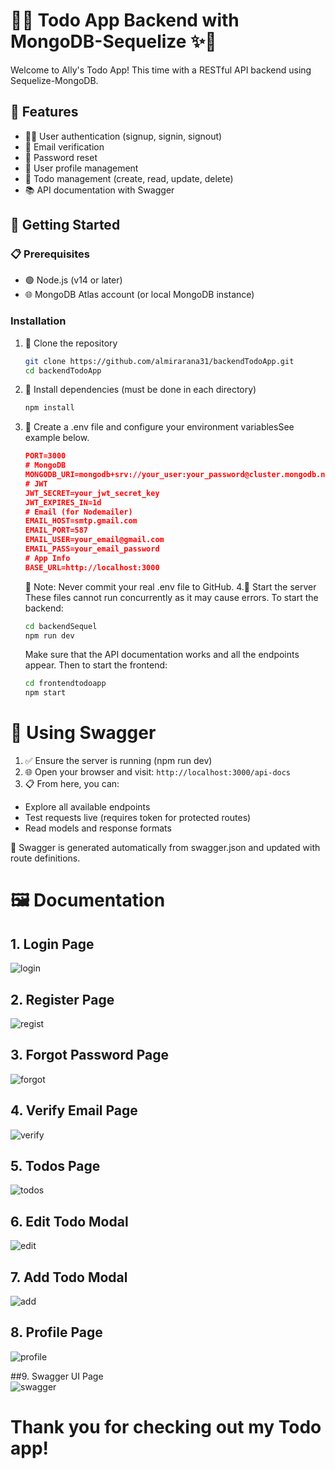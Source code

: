 # 🎀✨ Todo App Backend with MongoDB-Sequelize ✨🎀

Welcome to Ally's Todo App! This time with a RESTful API backend using Sequelize-MongoDB.

## 🌸 Features
- 🧚‍♀️ User authentication (signup, signin, signout)  
- 📧 Email verification  
- 🔐 Password reset  
- 👤 User profile management  
- 📝 Todo management (create, read, update, delete)  
- 📚 API documentation with Swagger 

## 🍒 Getting Started
### 📋 Prerequisites
- 🟢 Node.js (v14 or later)  
- 🌐 MongoDB Atlas account (or local MongoDB instance)

### Installation
1. 🧸 Clone the repository  
   ```bash
   git clone https://github.com/almirarana31/backendTodoApp.git
   cd backendTodoApp
   ```
2. 🧪 Install dependencies (must be done in each directory)
   ```bash
   npm install
   ```
3. 🦪 Create a .env file and configure your environment variablesSee example below.
   ```json
   PORT=3000
   # MongoDB
   MONGODB_URI=mongodb+srv://your_user:your_password@cluster.mongodb.net/todoapp?retryWrites=true&w=majority
   # JWT
   JWT_SECRET=your_jwt_secret_key
   JWT_EXPIRES_IN=1d
   # Email (for Nodemailer)
   EMAIL_HOST=smtp.gmail.com
   EMAIL_PORT=587
   EMAIL_USER=your_email@gmail.com
   EMAIL_PASS=your_email_password
   # App Info
   BASE_URL=http://localhost:3000
   ```
   🔐 Note: Never commit your real .env file to GitHub.
4.🚦 Start the server
   These files cannot run concurrently as it may cause errors. To start the backend:
   ```bash
   cd backendSequel
   npm run dev
   ```
   Make sure that the API documentation works and all the endpoints appear. Then to start the frontend:
   ```bash
   cd frontendtodoapp
   npm start
   ```

# 📖 Using Swagger
1. ✅ Ensure the server is running (npm run dev)
2. 🌐 Open your browser and visit:
   ```http://localhost:3000/api-docs```
3. 📋 From here, you can:
- Explore all available endpoints
- Test requests live (requires token for protected routes)
- Read models and response formats

🧠 Swagger is generated automatically from swagger.json and updated with route definitions.

# 🖼️ Documentation
## 1. Login Page <br>
![login](/screenshots/login.png)
<br>

## 2. Register Page <br>
![regist](/screenshots/register.png)
<br>

## 3. Forgot Password Page <br>
![forgot](/screenshots/reset-password.png)
<br>

## 4. Verify Email Page <br>
![verify](/screenshots/verify-email.png)
<br>

## 5. Todos Page <br>
![todos](/screenshots/todos.png)
<br>

## 6. Edit Todo Modal <br>
![edit](/screenshots/edit.png)
<br>

## 7. Add Todo Modal <br>
![add](/screenshots/add.png)
<br>

## 8. Profile Page <br>
![profile](/screenshots/profile.png)
<br>

##9. Swagger UI Page <br>
![swagger](/screenshots/swagger.png)
<br>

# Thank you for checking out my Todo app!


